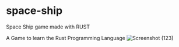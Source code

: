 # space-ship
Space Ship game made with RUST
 
 
 
 A Game to learn the Rust Programming Language 
 ![Screenshot (123)](https://user-images.githubusercontent.com/71671874/158318144-f052aca0-f35d-49f1-b3d1-fc43efda81c5.png)
